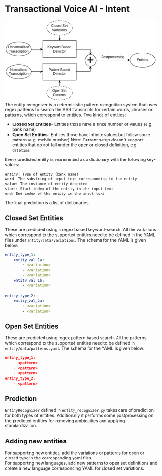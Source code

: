 # Transactional Voice AI - Intent
<img src="../imgs/entity.jpg" alt="structure" width="500"/>
<br>
The entity recognizer is a deterministic pattern recognition system that uses regex patterns to search the ASR transcripts for certain words, phrases or patterns, which correspond to entities. Two kinds of entities:

- <b>Closed Set Entities</b>- Entities those have a finite number of values (e.g. bank name)
- <b>Open Set Entities</b>- Entities those have infinite values but follow some pattern (e.g. mobile number)
Note: Current setup doesn't support entities that do not fall under the open or closed definition, e.g. `datetime`.

Every predicted entity is represented as a dictionary with the following key-values:
```
entity: Type of entity (bank name)
word: The substring of input text corresponding to the entity
value: The instance of entity detected
start: Start index of the entity in the input text
end: End index of the entity in the input text
```
The final prediction is a list of dictionaries.

## Closed Set Entities
These are predicted using a regex based keyword-search. All the variations which correspond to the supported entities need to be defined in the YAML files under `entity/data/variations`. The schema for the YAML is given below:
```yaml
entity_type_1:
    entity_val_1a:
        - <variation>
        - <variation>
        - <variation>
    entity_val_1b:
        - <variation>

entity_type_2:
    entity_val_2a:
        - <variation>
        - <variation>
```

## Open Set Entities
These are predicted using regex pattern based search. All the patterns which correspond to the supported entities need to be defined in `entity/data/patterns.yaml`. The schema for the YAML is given below:
```json
entity_type_1:
    - <pattern>
    - <pattern>
    - <pattern>
entity_type_2:
    - <pattern>
```

## Prediction
`EntityRecognizer` defined in `entity_recognizer.py` takes care of prediction for both types of entities. Additionally it performs some postprocessing on the predicted entities for removing ambiguities and applying standardization.

## Adding new entities
For supporting new entities, add the variations or patterns for open or closed type in the corresponding yaml files.
<br>
For supporting new languages, add new patterns to open set definitions and create a new language corresponding YAML for closed set variations.
